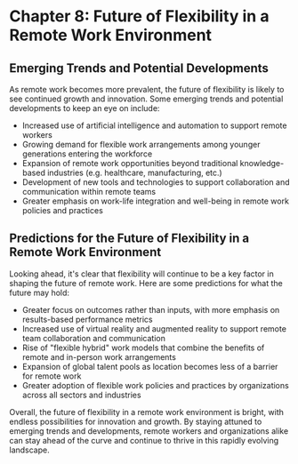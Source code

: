 Chapter 8: Future of Flexibility in a Remote Work Environment
=============================================================

Emerging Trends and Potential Developments
------------------------------------------

As remote work becomes more prevalent, the future of flexibility is likely to see continued growth and innovation. Some emerging trends and potential developments to keep an eye on include:

* Increased use of artificial intelligence and automation to support remote workers
* Growing demand for flexible work arrangements among younger generations entering the workforce
* Expansion of remote work opportunities beyond traditional knowledge-based industries (e.g. healthcare, manufacturing, etc.)
* Development of new tools and technologies to support collaboration and communication within remote teams
* Greater emphasis on work-life integration and well-being in remote work policies and practices

Predictions for the Future of Flexibility in a Remote Work Environment
----------------------------------------------------------------------

Looking ahead, it's clear that flexibility will continue to be a key factor in shaping the future of remote work. Here are some predictions for what the future may hold:

* Greater focus on outcomes rather than inputs, with more emphasis on results-based performance metrics
* Increased use of virtual reality and augmented reality to support remote team collaboration and communication
* Rise of "flexible hybrid" work models that combine the benefits of remote and in-person work arrangements
* Expansion of global talent pools as location becomes less of a barrier for remote work
* Greater adoption of flexible work policies and practices by organizations across all sectors and industries

Overall, the future of flexibility in a remote work environment is bright, with endless possibilities for innovation and growth. By staying attuned to emerging trends and developments, remote workers and organizations alike can stay ahead of the curve and continue to thrive in this rapidly evolving landscape.
